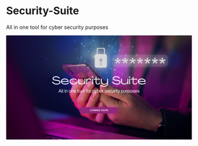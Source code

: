 # Security-Suite
All in one tool for cyber security purposes

![Hero image for Security Suite](Header.png)
